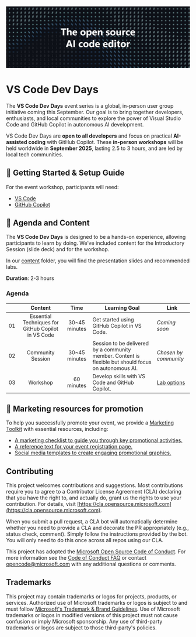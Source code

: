 ![Dark background with symbols like #, *, %, and binary digits (0 and 1), featuring the central white text: "The open source AI code editor."](assets/the-oss-ai-code-editor.jpg)

# VS Code Dev Days

The **VS Code Dev Days** event series is a global, in-person user group initiative coming this September. Our goal is to bring together developers, enthusiasts, and local communities to explore the power of Visual Studio Code and GitHub Copilot in autonomous AI development.

VS Code Dev Days are **open to all developers** and focus on practical **AI-assisted coding** with GitHub Copilot. These **in-person workshops** will be held worldwide in **September 2025**, lasting 2.5 to 3 hours, and are led by local tech communities.

## 🌱 Getting Started & Setup Guide

For the event workshop, participants will need:

- [VS Code](https://code.visualstudio.com/download)
- [GitHub Copilot](https://github.com/features/copilot)

## 📂 Agenda and Content

The **VS Code Dev Days** is designed to be a hands-on experience, allowing participants to learn by doing. We’ve included content for the Introductory Session (slide deck) and for the workshop.

In our [content](/content) folder, you will find the presentation slides and recommended labs.

**Duration**: 2-3 hours

### Agenda

|       |              Content             |                       Time                       |                     Learning Goal                 |                     Link                 |
| :---: | :------------------------------------: | :---------------------------------------------------------: | ----------------------------------------------------------- | ----------------------------------------------------------- |
| 01 | Essential Techniques for GitHub Copilot in VS Code | 30~45 minutes|  Get started using GitHub Copilot in VS Code.                    | *Coming soon* |
| 02 | Community Session | 30~45 minutes | Session to be delivered by a community member. Content is flexible but should focus on autonomous AI. | *Chosen by community* |
| 03 | Workshop | 60 minutes | Develop skills with VS Code and GitHub Copilot. | [Lab options](/content) |

## 🎨 Marketing resources for promotion

To help you successfully promote your event, we provide a [Marketing Toolkit](marketing) with essential resources, including:

- [A marketing checklist to guide you through key promotional activities.](marketing/README.md)
- [A reference text for your event registration page.](marketing/registration-page-draft.md)
- [Social media templates to create engaging promotional graphics.](marketing/templates)


## Contributing

This project welcomes contributions and suggestions. Most contributions require you to agree to a
Contributor License Agreement (CLA) declaring that you have the right to, and actually do, grant us
the rights to use your contribution. For details, visit [https://cla.opensource.microsoft.com](https://cla.opensource.microsoft.com).

When you submit a pull request, a CLA bot will automatically determine whether you need to provide
a CLA and decorate the PR appropriately (e.g., status check, comment). Simply follow the instructions
provided by the bot. You will only need to do this once across all repos using our CLA.

This project has adopted the [Microsoft Open Source Code of Conduct](https://opensource.microsoft.com/codeofconduct/).
For more information see the [Code of Conduct FAQ](https://opensource.microsoft.com/codeofconduct/faq/) or
contact [opencode@microsoft.com](mailto:opencode@microsoft.com) with any additional questions or comments.

## Trademarks

This project may contain trademarks or logos for projects, products, or services. Authorized use of Microsoft
trademarks or logos is subject to and must follow
[Microsoft's Trademark & Brand Guidelines](https://www.microsoft.com/en-us/legal/intellectualproperty/trademarks/usage/general).
Use of Microsoft trademarks or logos in modified versions of this project must not cause confusion or imply Microsoft sponsorship.
Any use of third-party trademarks or logos are subject to those third-party's policies.
